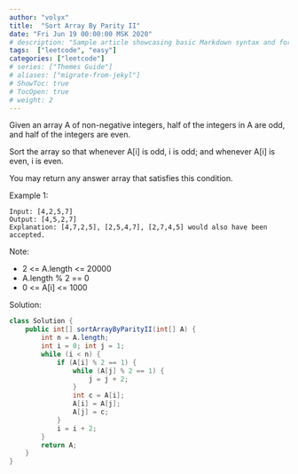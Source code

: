 ```yaml
---
author: "volyx"
title:  "Sort Array By Parity II"
date: "Fri Jun 19 00:00:00 MSK 2020"
# description: "Sample article showcasing basic Markdown syntax and formatting for HTML elements."
tags:  ["leetcode", "easy"]
categories: ["leetcode"]
# series: ["Themes Guide"]
# aliases: ["migrate-from-jekyl"]
# ShowToc: true
# TocOpen: true
# weight: 2
---
```


Given an array A of non-negative integers, half of the integers in A are odd, and half of the integers are even.

Sort the array so that whenever A[i] is odd, i is odd; and whenever A[i] is even, i is even.

You may return any answer array that satisfies this condition.


Example 1:
```
Input: [4,2,5,7]
Output: [4,5,2,7]
Explanation: [4,7,2,5], [2,5,4,7], [2,7,4,5] would also have been accepted.
```
 
Note:
- 2 <= A.length <= 20000
- A.length % 2 == 0
- 0 <= A[i] <= 1000

Solution:

```java
class Solution {
    public int[] sortArrayByParityII(int[] A) {
        int n = A.length;
        int i = 0; int j = 1;
        while (i < n) {
            if (A[i] % 2 == 1) {
                while (A[j] % 2 == 1) {
                    j = j + 2;
                }
                int c = A[i];
                A[i] = A[j];
                A[j] = c;
            }
            i = i + 2;
        }
        return A;
    }
}
